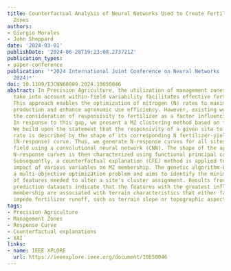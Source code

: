 ```yaml
---
title: Counterfactual Analysis of Neural Networks Used to Create Fertilizer Management
  Zones
authors:
- Giorgio Morales
- John Sheppard
date: '2024-03-01'
publishDate: '2024-06-28T19:23:08.273721Z'
publication_types:
- paper-conference
publication: '*2024 International Joint Conference on Neural Networks (IJCNN) (IJCNN
  2024)*'
doi: 10.1109/IJCNN60899.2024.10650046
abstract: In Precision Agriculture, the utilization of management zones (MZs) that
  take into account within-field variability facilitates effective fertilizer management.
  This approach enables the optimization of nitrogen (N) rates to maximize crop yield
  production and enhance agronomic use efficiency. However, existing works often neglect
  the consideration of responsivity to fertilizer as a factor influencing MZ determination.
  In response to this gap, we present a MZ clustering method based on fertilizer responsivity.
  We build upon the statement that the responsivity of a given site to the fertilizer
  rate is described by the shape of its corresponding N fertilizer-yield response
  (N-response) curve. Thus, we generate N-response curves for all sites within the
  field using a convolutional neural network (CNN). The shape of the approximated
  N-response curves is then characterized using functional principal component analysis.
  Subsequently, a counterfactual explanation (CFE) method is applied to discern the
  impact of various variables on MZ membership. The genetic algorithm-based CFE solves
  a multi-objective optimization problem and aims to identify the minimum combination
  of features needed to alter a site's cluster assignment. Results from two yield
  prediction datasets indicate that the features with the greatest influence on MZ
  membership are associated with terrain characteristics that either facilitate or
  impede fertilizer runoff, such as terrain slope or topographic aspect.
tags:
- Precision Agriculture
- Management Zones
- Response Curve
- Counterfactual explanations
- XAI
links:
- name: IEEE XPLORE
  url: https://ieeexplore.ieee.org/document/10650046
---
```

